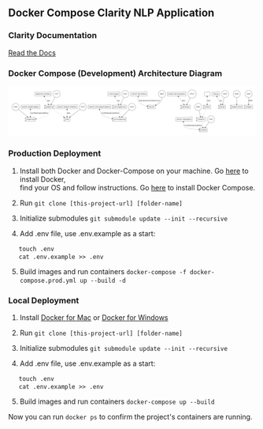 ## Docker Compose Clarity NLP Application

### Clarity Documentation
[Read the Docs](http://clarity.readthedocs.io/en/latest/)


### Docker Compose (Development) Architecture Diagram

![Alt text](/docker-compose.png?raw=true "Docker Compose Dev Diagram")

### Production Deployment

1. Install both Docker and Docker-Compose on your machine. Go [here](https://docs.docker.com/install/#server) to install Docker, <br/>
find your OS and follow instructions. Go [here](https://docs.docker.com/compose/install/) to install Docker Compose.

2. Run `git clone [this-project-url] [folder-name]`

3. Initialize submodules `git submodule update --init --recursive`

4. Add .env file, use .env.example as a start:
```cd [folder-name]
   touch .env
   cat .env.example >> .env
```

5. Build images and run containers `docker-compose -f docker-compose.prod.yml up --build -d`

### Local Deployment

1. Install [Docker for Mac](https://www.docker.com/docker-mac) or [Docker for Windows](https://www.docker.com/docker-windows)

2. Run `git clone [this-project-url] [folder-name]`

3. Initialize submodules `git submodule update --init --recursive`

4. Add .env file, use .env.example as a start:
```cd [folder-name]
   touch .env
   cat .env.example >> .env
```

5. Build images and run containers `docker-compose up --build`

Now you can run `docker ps` to confirm the project's containers are running.


